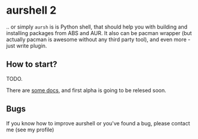 aurshell 2
==========

.. or simply `aursh` is is Python shell, that should help you with building
and installing packages from ABS and AUR. It also can be pacman wrapper (but
actually pacman is awesome without any third party tool), and even more -just
write plugin.

How to start?
-------------

TODO. 

There are [some docs](http://github.com/husio/aursh/tree/v2/doc/), and
first alpha is going to be relesed soon.



Bugs
----

If you know how to improve aurshell or you've found a bug, please contact me
(see my profile)
